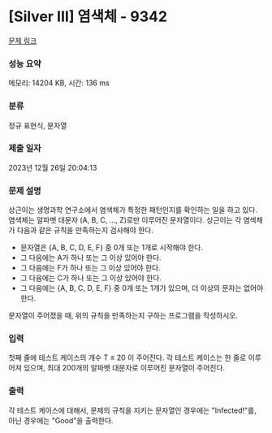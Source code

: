 # [Silver III] 염색체 - 9342 

[문제 링크](https://www.acmicpc.net/problem/9342) 

### 성능 요약

메모리: 14204 KB, 시간: 136 ms

### 분류

정규 표현식, 문자열

### 제출 일자

2023년 12월 26일 20:04:13

### 문제 설명

<p>상근이는 생명과학 연구소에서 염색체가 특정한 패턴인지를 확인하는 일을 하고 있다. 염색체는 알파벳 대문자 (A, B, C, ..., Z)로만 이루어진 문자열이다. 상근이는 각 염색체가 다음과 같은 규칙을 만족하는지 검사해야 한다.</p>

<ul>
	<li>문자열은 {A, B, C, D, E, F} 중 0개 또는 1개로 시작해야 한다.</li>
	<li>그 다음에는 A가 하나 또는 그 이상 있어야 한다.</li>
	<li>그 다음에는 F가 하나 또는 그 이상 있어야 한다.</li>
	<li>그 다음에는 C가 하나 또는 그 이상 있어야 한다.</li>
	<li>그 다음에는 {A, B, C, D, E, F} 중 0개 또는 1개가 있으며, 더 이상의 문자는 없어야 한다.</li>
</ul>

<p>문자열이 주어졌을 때, 위의 규칙을 만족하는지 구하는 프로그램을 작성하시오.</p>

### 입력 

 <p>첫째 줄에 테스트 케이스의 개수 T ≤ 20 이 주어진다. 각 테스트 케이스는 한 줄로 이루어져 있으며, 최대 200개의 알파벳 대문자로 이루어진 문자열이 주어진다.</p>

### 출력 

 <p>각 테스트 케이스에 대해서, 문제의 규칙을 지키는 문자열인 경우에는  "Infected!"를, 아닌 경우에는 "Good"을 출력한다.</p>


